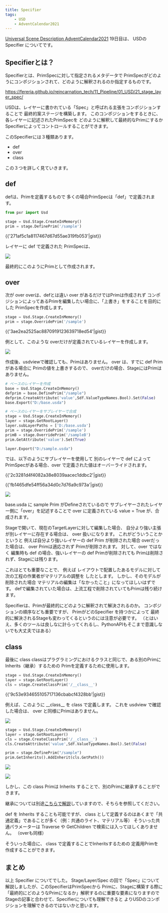 ```yaml
---
title: Specifier
tags:
    - USD
    - AdventCalendar2021
---
```



[Universal Scene Description AdventCalendar2021](https://qiita.com/advent-calendar/2021/usd) 19日目は、
USDの Specifier についてです。

## Specifierとは？

Specifierとは、PrimSpecに対して指定されるメタデータで
PrimSpecがどのようにコンポジションされて、どのように解釈されるのか指定するものです。

https://fereria.github.io/reincarnation_tech/11_Pipeline/01_USD/21_stage_layer_spec/

USDは、レイヤーに書かれている「Spec」と呼ばれる主張をコンポジションすることで
最終的案ステージを構築します。
このコンポジションをするときに、各レイヤーに記述されたPrimSpecを
どのように解釈して最終的なPrimにするか
Specifierによってコントロールすることができます。

このSpecifierには３種類あります。

* def
* over
* class

この３つを詳しく見ていきます。

## def

defは、Primを定義するもので
多くの場合PrimSpecは「def」で定義されます。

```python
from pxr import Usd

stage = Usd.Stage.CreateInMemory()
prim = stage.DefinePrim('/sample')
```

{{'271af5c1a8117467d67d55ae319fb053'|gist}}

レイヤーに def で定義された PrimSpecは、

![](https://gyazo.com/8ed673ef78f9aa9096fd4dd7ba5a84de.png)

最終的にこのようにPrimとして作成されます。

## over

次が over
overは、defとは違い over があるだけではPrimは作成されず
コンポジションによってあるPrimを編集したい場合に、「上書き」をすることを目的にした
PrimSpecを作成します。

```python
stage = Usd.Stage.CreateInMemory()
prim = stage.OverridePrim('/sample')
```

{{'3ae2ea2525ac8870919123639718ed54'|gist}}

例として、このような overだけが定義されているレイヤーを作成します。

![](https://gyazo.com/f7510c34ff94e17eff21d627ac939718.png)

作成後、usdviewで確認しても、Primはありません。
over は、すでに def Prim がある場合に Primの値を上書きするので、
overだけの場合、StageにはPrimはありません。

```python
# ベースのレイヤーを作成
base = Usd.Stage.CreateInMemory()
defprim = base.DefinePrim("/sample")
defprim.CreateAttribute('value',Sdf.ValueTypeNames.Bool).Set(False)
base.Export("D:/base.usda")

# ベースのレイヤーをサブレイヤーで合成
stage = Usd.Stage.CreateInMemory()
layer = stage.GetRootLayer()
layer.subLayerPaths = ['D:/base.usda']
prim = stage.OverridePrim('/sample')
primB = stage.OverridePrim('/sampleB')
prim.GetAttribute('value').Set(True)

layer.Export("D:/sample.usda")
```

では、以下のようにサブレイヤーを使用して
別のレイヤーで def によってPrimSpecがある場合、over で定義された値はオーバーライドされます。

{{'2c3281d4f4082a38e8039aacec1ddbc2'|gist}}

{{'fb1465dfe54ff56a34d0c7d76a9c973a'|gist}}

![](https://gyazo.com/c220e9d71d4a02bf49c10497aefe6ed7.png)

base.usda に sample Prim がDefineされているので
サブレイヤーされたレイヤー側に「over」を記述することで
over に定義されている value = True が、合成されます。

Stageで開いて、現在のTargetLayerに対して編集した場合、
自分より強い主張が別レイヤーに存在する場合は、 over 扱いになります。
これがどういうことかというと
例えば自分より強いレイヤーの def Prim が削除された場合
overだった場合は、 over Primは適応されず Primが削除されます。
対して、over ではなく 編集時も def の場合、強いレイヤーの def Primが削除されても
Primは削除されず、Stageには残ります。

これはとても重要なことで、
例えば レイアウトで配置したあるモデルに対して 次の工程の作業者がマテリアルの調整を
したとします。
しかし、そのモデルが削除された場合
マテリアルの編集は「なかったこと」になってほしいはずです。
defで編集されていた場合は、上流工程で削除されていてもPrimは残り続けます。

Specifierは、Primが最終的にどのように解釈されて解決されるのか。
コンポジションの順序なども重要ですが、 PrimがどのSpecifier を持つかによって
最終的に解決されるStageも変わってくるというのには注意が必要です。
（とはいえ、多くのツールは良しなに計らってくれるし、PythonAPIもそこまで意識しないでも大丈夫ではある）

## class

最後に class
classはプラグラミングにおけるクラスと同じで、ある別のPrimにInherits（継承）するための
Primを定義するために使用します。

```python
stage = Usd.Stage.CreateInMemory()
layer = stage.GetRootLayer()
cls = stage.CreateClassPrim('/__class__')
```

{{'9c53e934655105717136cbabcf4328bb'|gist}}

例えば、このように \_\_class\_\_  を class で定義します。
これを usdview で確認した場合は、 over と同様にPrimはありません。

![](https://gyazo.com/760d9d3b799fe03899497e40517cb20d.png)

```python
stage = Usd.Stage.CreateInMemory()
layer = stage.GetRootLayer()
cls = stage.CreateClassPrim('/__class__')
cls.CreateAttribute('value',Sdf.ValueTypeNames.Bool).Set(False)

prim = stage.DefinePrim("/sample")
prim.GetInherits().AddInherit(cls.GetPath())
```

![](https://gyazo.com/e76cb1d44cfb2b88f875d54e1e8d3528.png)

![](https://gyazo.com/cb17fd7aaa327714952f2d16c42cdc58.png)

しかし、この class Primは Inherits することで、別のPrimに継承することができます。

継承については別途[こちらで解説](https://fereria.github.io/reincarnation_tech/11_Pipeline/01_USD/07_comp_arc_inherits/)していますので、そちらを参照してください。

def を Inherits することも可能ですが、
class として定義するのはあくまで「共通定義」であることが多く（例：共通のライト、マテリアル等）
そういった共通パラメーターは Traverse や GetChildren で検索には入ってほしくありません。
（overも同様）

そういった場合に、 class で定義することでInheritsするための 定義用Primを
作成することができます。

## まとめ

以上 Specifier についてでした。
Stage/Layer/Spec の回で「Spec」について解説しましたが、このSpecifierはPrimSpecから
Primに、Stageに構築する際に「最終的にどのようなPrimになるか」解釈するのに重要な要素になりますので
Stageの記事と合わせて、Specifierについても理解できると
よりUSDのコンポジションを理解できるのではないかと思います。